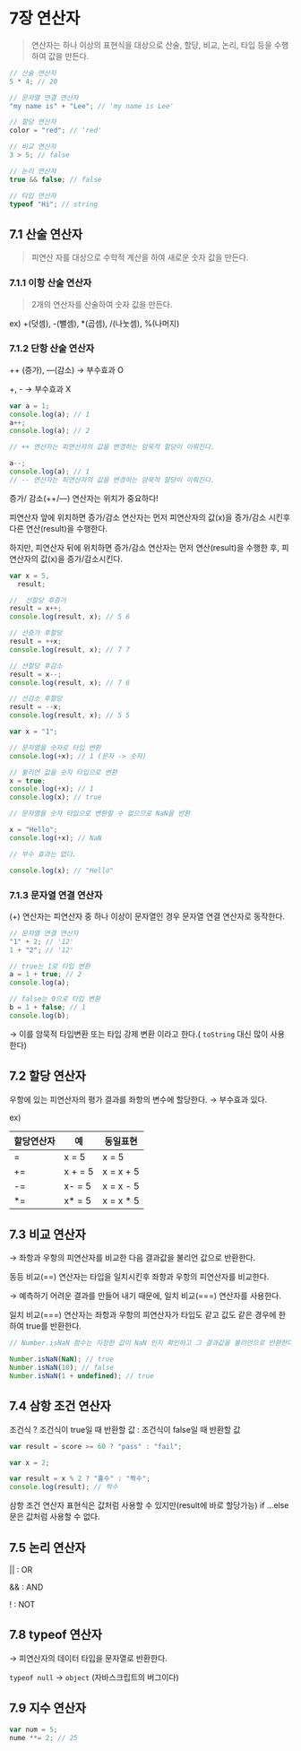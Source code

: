 # 7장 연산자

> 연산자는 하나 이상의 표현식을 대상으로 산술, 할당, 비교, 논리, 타입 등을 수행하여 값을 만든다.

```jsx
// 산술 연산자
5 * 4; // 20

// 문자열 연결 연산자
"my name is" + "Lee"; // 'my name is Lee'

// 할당 연산자
color = "red"; // 'red'

// 비교 연산자
3 > 5; // false

// 논리 연산자
true && false; // false

// 타입 연산자
typeof "Hi"; // string
```

## 7.1 산술 연산자

> 피연산 자를 대상으로 수학적 계산을 하여 새로운 숫자 값을 만든다.

### 7.1.1 이항 산술 연산자

> 2개의 연산자를 산술하여 숫자 값을 만든다.

ex) +(덧셈), -(뺄셈), \*(곱셈), /(나눗셈), %(나머지)

### 7.1.2 단항 산술 연산자

++ (증가), —(감소) → 부수효과 O

+, - → 부수효과 X

```jsx
var a = 1;
console.log(a); // 1
a++;
console.log(a); // 2

// ++ 연산자는 피연산자의 값을 변경하는 암묵적 할당이 이뤄진다.

a--;
console.log(a); // 1
// -- 연산자는 피연산자의 값을 변경하는 암묵적 할당이 이뤄진다.
```

증가/ 감소(++/—) 연산자는 위치가 중요하다!

피연산자 앞에 위치하면 증가/감소 연산자는 먼저 피연산자의 값(x)을 증가/감소 시킨후 다른 연산(result)을 수행한다.

하지만, 피연산자 뒤에 위치하면 증가/감소 연산자는 먼저 연산(result)을 수행한 후, 피연산자의 값(x)을 증가/감소시킨다.

```jsx
var x = 5,
  result;

//  선할당 후증가
result = x++;
console.log(result, x); // 5 6

// 선증가 후할당
result = ++x;
console.log(result, x); // 7 7

// 선할당 후감소
result = x--;
console.log(result, x); // 7 6

// 선감소 후할당
result = --x;
console.log(result, x); // 5 5
```

```jsx
var x = "1";

// 문자열을 숫자로 타입 변환
console.log(+x); // 1 (문자 -> 숫자)

// 불리언 값을 숫자 타입으로 변환
x = true;
console.log(+x); // 1
console.log(x); // true

// 문자열을 숫자 타입으로 변환할 수 없으므로 NaN을 반환

x = "Hello";
console.log(+x); // NaN

// 부수 효과는 없다.

console.log(x); // "Hello"
```

### 7.1.3 문자열 연결 연산자

(+) 연산자는 피연산자 중 하나 이상이 문자열인 경우 문자열 연결 연산자로 동작한다.

```jsx
// 문자열 연결 연산자
"1" + 2; // '12'
1 + "2"; // '12'

// true는 1로 타입 변환
a = 1 + true; // 2
console.log(a);

// false는 0으로 타입 변환
b = 1 + false; // 1
console.log(b);
```

→ 이를 암묵적 타입변환 또는 타입 강제 변환 이라고 한다.( `toString` 대신 많이 사용한다)

## 7.2 할당 연산자

우항에 있는 피연산자의 평가 결과를 좌항의 변수에 할당한다. → 부수효과 있다.

ex)

| 할당연산자 | 예      | 동일표현   |
| ---------- | ------- | ---------- |
| =          | x = 5   | x = 5      |
| +=         | x + = 5 | x = x + 5  |
| -=         | x- = 5  | x = x - 5  |
| \*=        | x\* = 5 | x = x \* 5 |

## 7.3 비교 연산자

→ 좌항과 우항의 피연산자를 비교한 다음 결과값을 불리언 값으로 반환한다.

동등 비교(==) 연산자는 타입을 일치시킨후 좌항과 우항의 피연산자를 비교한다.

→ 예측하기 어려운 결과를 만들어 내기 때문에, 일치 비교(===) 연산자를 사용한다.

일치 비교(===) 연산자는 좌항과 우항의 피연산자가 타입도 같고 값도 같은 경우에 한하여 true를 반환한다.

```jsx
// Number.isNaN 함수는 지정한 값이 NaN 인지 확인하고 그 결과값을 불리언으로 반환한다.

Number.isNaN(NaN); // true
Number.isNaN(10); // false
Number.isNaN(1 + undefined); // true
```

## 7.4 삼항 조건 연산자

조건식 ? 조건식이 true일 때 반환할 값 : 조건식이 false일 때 반환할 값

```jsx
var result = score >= 60 ? "pass" : "fail";
```

```jsx
var x = 2;

var result = x % 2 ? "홀수" : "짝수";
console.log(result); // 짝수
```

삼항 조건 연산자 표현식은 값처럼 사용할 수 있지만(result에 바로 할당가능) if ...else문은 값처럼 사용할 수 없다.

## 7.5 논리 연산자

|| : OR

&& : AND

! : NOT

## 7.8 typeof 연산자

→ 피연산자의 데이터 타입을 문자열로 반환한다.

`typeof null` → `object` (자바스크립트의 버그이다)

## 7.9 지수 연산자

```jsx
var num = 5;
nume **= 2; // 25
```

